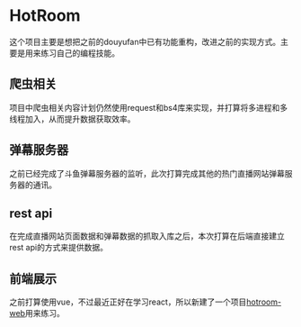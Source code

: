 # HotRoom
这个项目主要是想把之前的douyufan中已有功能重构，改进之前的实现方式。主要是用来练习自己的编程技能。

## 爬虫相关
项目中爬虫相关内容计划仍然使用request和bs4库来实现，并打算将多进程和多线程加入，从而提升数据获取效率。

## 弹幕服务器
之前已经完成了斗鱼弹幕服务器的监听，此次打算完成其他的热门直播网站弹幕服务器的通讯。

## rest api
在完成直播网站页面数据和弹幕数据的抓取入库之后，本次打算在后端直接建立rest api的方式来提供数据。

## 前端展示
之前打算使用vue，不过最近正好在学习react，所以新建了一个项目[hotroom-web](https://github.com/love3forever/hotroom-web)用来练习。
